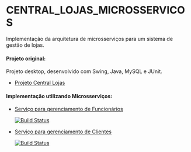 # CENTRAL_LOJAS_MICROSSERVICOS

Implementação da arquitetura de microsserviços para um sistema de gestão de lojas.

#### Projeto original:
Projeto desktop, desenvolvido com Swing, Java, MySQL e JUnit.
- [Projeto Central Lojas](https://github.com/JusleySouza/Projeto_Central_Lojas)

#### Implementação utilizando Microsserviços:

- [Serviço para gerenciamento de Funcionários](https://github.com/ArturStefan/Central_Stores_Employees)

    [![Build Status](https://app.travis-ci.com/ArturStefan/Central_Stores_Employees.svg?branch=master)](https://travis-ci.org/azu/travis-badge)


- [Serviço para gerenciamento de Clientes](https://github.com/JusleySouza/Central_Stores_Customers)

  [![Build Status](https://app.travis-ci.com/JusleySouza/Central_Stores_Customers.svg?branch=master)](https://travis-ci.org/azu/travis-badge)
